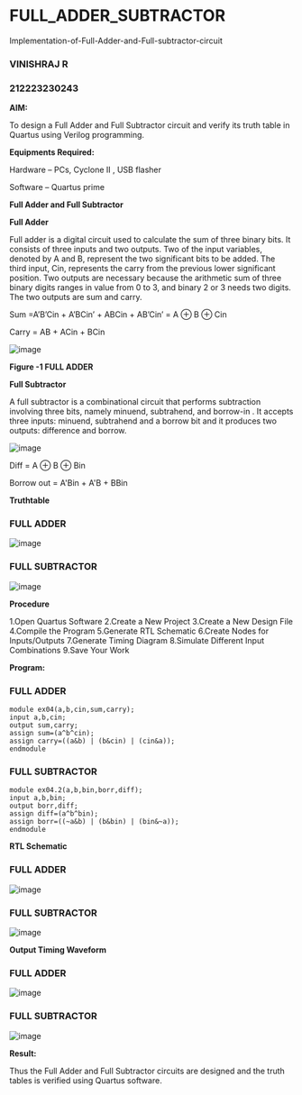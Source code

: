 # FULL_ADDER_SUBTRACTOR

Implementation-of-Full-Adder-and-Full-subtractor-circuit
### VINISHRAJ R
### 212223230243

**AIM:**

To design a Full Adder and Full Subtractor circuit and verify its truth table in Quartus using Verilog programming.

**Equipments Required:**

Hardware – PCs, Cyclone II , USB flasher

Software – Quartus prime

**Full Adder and Full Subtractor**

**Full Adder**

Full adder is a digital circuit used to calculate the sum of three binary bits. It consists of three inputs and two outputs. Two of the input variables, denoted by A and B, represent the two significant bits to be added. The third input, Cin, represents the carry from the previous lower significant position. Two outputs are necessary because the arithmetic sum of three binary digits ranges in value from 0 to 3, and binary 2 or 3 needs two digits. The two outputs are sum and carry.

Sum =A’B’Cin + A’BCin’ + ABCin + AB’Cin’ = A ⊕ B ⊕ Cin 

Carry = AB + ACin + BCin

![image](https://github.com/naavaneetha/FULL_ADDER_SUBTRACTOR/assets/154305477/0f30ba51-5ffb-4198-845f-18e054f675e7)

**Figure -1 FULL ADDER**

**Full Subtractor**

A full subtractor is a combinational circuit that performs subtraction involving three bits, namely minuend, subtrahend, and borrow-in . It accepts three inputs: minuend, subtrahend and a borrow bit and it produces two outputs: difference and borrow.

![image](https://github.com/naavaneetha/FULL_ADDER_SUBTRACTOR/assets/154305477/02b24f51-ab51-4304-9ad6-7b81ffc1ead5)

Diff = A ⊕ B ⊕ Bin 

Borrow out = A'Bin + A'B + BBin

**Truthtable**
### FULL ADDER
![image](https://github.com/user-attachments/assets/5e3486b4-8d0e-438e-9bea-93cba27e24b9)

### FULL SUBTRACTOR
![image](https://github.com/user-attachments/assets/bf0954ef-e8db-414a-a9f9-92530d5779e0)

**Procedure**

1.Open Quartus Software
2.Create a New Project
3.Create a New Design File
4.Compile the Program
5.Generate RTL Schematic
6.Create Nodes for Inputs/Outputs
7.Generate Timing Diagram
8.Simulate Different Input Combinations
9.Save Your Work

**Program:**
### FULL ADDER
```
module ex04(a,b,cin,sum,carry);
input a,b,cin;
output sum,carry;
assign sum=(a^b^cin);
assign carry=((a&b) | (b&cin) | (cin&a));
endmodule
```

### FULL SUBTRACTOR
```
module ex04.2(a,b,bin,borr,diff);
input a,b,bin;
output borr,diff;
assign diff=(a^b^bin);
assign borr=((~a&b) | (b&bin) | (bin&~a));
endmodule

```
**RTL Schematic**
### FULL ADDER
![image](https://github.com/user-attachments/assets/f0ec5086-42d4-4720-a397-0986b4c37590)


### FULL SUBTRACTOR
![image](https://github.com/user-attachments/assets/d5123ac4-391b-4cc5-b510-a7ac49341448)


**Output Timing Waveform**
### FULL ADDER
![image](https://github.com/user-attachments/assets/8f972f88-f2b6-4860-be1f-94b91f676ff1)


### FULL SUBTRACTOR
![image](https://github.com/user-attachments/assets/fe8b5442-62d3-4cf2-adb1-d51ff4a31ef9)


**Result:**

Thus the Full Adder and Full Subtractor circuits are designed and the truth tables is verified using Quartus software.



